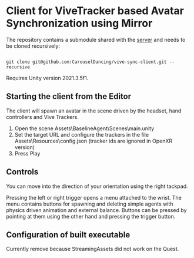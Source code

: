 # Client for ViveTracker based Avatar Synchronization using Mirror

The repository contains a submodule shared with the [server](https://github.com/CarouselDancing/vive-sync-server) and needs to be cloned recursively:

```

git clone git@github.com:CarouselDancing/vive-sync-client.git --recursive

```

Requires Unity version 2021.3.5f1.


## Starting the client from the Editor

The client will spawn an avatar in the scene driven by the headset, hand controllers and Vive Trackers.

1. Open the scene Assets\BaselineAgent\Scenes\main.unity
2. Set the target URL and configure the trackers in the file Assets\Resources\config.json (tracker ids are ignored in OpenXR version)
4. Press Play

## Controls

You can move into the direction of your orientation using the right tackpad.

Pressing the left or right trigger opens a menu attached to the wrist. The menu contains buttons for spawning and deleting simple agents with physics driven animation and external balance. Buttons can be pressed by pointing at them using the other hand and pressing the trigger button. 



## Configuration of built executable

Currently remove because StreamingAssets did not work on the Quest.


